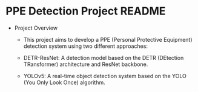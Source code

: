 # PPE Detection Project README
  - Project Overview
      -  This project aims to develop a PPE (Personal Protective Equipment) detection system using two different approaches:

      - DETR-ResNet: A detection model based on the DETR (DEtection TRansformer) architecture and ResNet backbone.
      - YOLOv5: A real-time object detection system based on the YOLO (You Only Look Once) algorithm.
